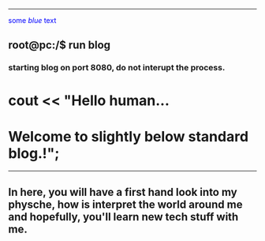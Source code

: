   
****
<span style="color:blue">some *blue* text</span>
## root@pc:/$ run blog
### starting blog on port 8080, do not interupt the process.
# cout << "Hello human...
# Welcome to slightly below standard blog.!";

*****

## In here, you will have a first hand look into my physche, how is interpret the world around me and hopefully, you'll learn new tech stuff with me.

#
